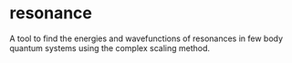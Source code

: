 # resonance
A tool to find the energies and wavefunctions of resonances in few body quantum systems using the complex scaling method.

